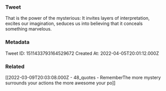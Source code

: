 ### Tweet
That is the power of the mysterious: It invites layers of interpretation, excites our imagination, seduces us into believing that it conceals something marvelous.

### Metadata
Tweet ID: 1511433793164529672
Created At: 2022-04-05T20:01:12.000Z

### Related
[[2022-03-09T20:03:08.000Z - 48_quotes - RememberThe more mystery surrounds your actions the more awesome your po]]

